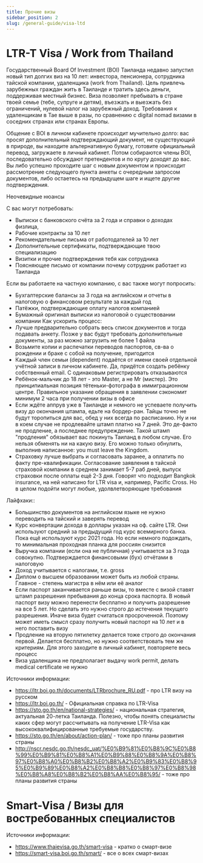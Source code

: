```yaml
---
title: Прочие визы
sidebar_position: 2
slug: /general-guide/visa-ltd
---
```


# LTR-T Visa / Work from Thailand

Государственный Board Of Investment (BOI) Таиланда недавно запустил новый тип долгих виз на 10 лет: инвестора, пенсионера, сотрудника тайской компании, удаленщика (work from Thailand). Цель привлечь зарубежных граждан жить в Таиланде и тратить здесь деньги, поддерживая местный бизнес. Виза позволяет пребывать в стране твоей семье (тебе, супруге и детям), въезжать и выезжать без ограничений, нулевой налог на зарубежный доход. Требования к удаленщикам в Тае выше в разы, по сравнению с digital nomad визами в соседних странах или странах Европы. 

Общение с BOI в личном кабинете происходит мучительно долго: вас просят дополнительный подтверждающий документ, не существующий в природе, вы находите альтернативную бумагу, готовите официальный перевод, загружаете в личный кабинет. Потом собираются члены BOI, последовательно обсуждают претендентов и по кругу доходят до вас. Вы либо успешно проходите шаг с новым документом и происходит рассмотрение следующего пункта анкеты с очередным запросом документов, либо остаетесь на предыдущем шаге и ищете другие подтверждения.

Неочевидные нюансы

С вас могут потребовать:

- Выписки с банковского счёта за 2 года и справки о доходах физлица,
- Рабочие контракты за 10 лет
- Рекомендательные письма от работодателей за 10 лет
- Дополнительные сертификаты, подтверждающие твою специализацию
- Визитки и прочие подтверждения тебя как сотрудника
- Поясняющее письмо от компании почему сотрудник работает из Таиланда 

Если вы работаете на частную компанию, с вас также могут попросить:

- Бухгалтерские балансы за 3 года на английском и отчеты в налоговую о финансовом результате за каждый год
- Патёжки, подтверждающие оплату налогов компанией
- Бумажный оригинал выписки из налоговой о существовании компании
Как ускорить процесс:
- Лучше предварительно собрать весь список документов и тогда подавать анкету. Позже у вас будут требовать дополнительные документы, за раз можно загрузить не более 1 файла
- Возьмите копии и распечатки переводов паспортов, св-ва о рождении и браке с собой на получение, пригодится
- Каждый член семьи (dependent) подаётся от имени своей отдельной учётной записи в личном кабинете. Да, придётся создать ребёнку собственный email. С одинаковым регистрировать отказываются
- Ребёнок-мальчик до 18 лет - это Master, а не Mr (мистер). Это принципиальная позиция тётеньки-фотографа в иммиграционном центре. Правильное указание обращения в заявлении сэкономит минимум 2 часа при получении визы в офисе
- Если ждёте аппрув уже в Таиланде и немного не успеваете получить визу до окончания штампа, едьте на бордер-ран. Тайцы точно не будут торопиться для вас, обед у них всегда по расписанию. Ну и ни в коем случае не продлевайте штамп платно на 7 дней. Это де-факто не продление, а последнее предупреждение. Такой штамп "продления" обязывает вас покинуть Таиланд в любом случае. Его нельзя обменять ни на какую визу. Его можно только обнулить, выполнив написанное: you must leave the Kingdom.
- Страховку лучше выбрать и согласовать заранее, а оплатить по факту пре-квалификации. Согласование заявления в тайской страховой компании в среднем занимает 5-7 раб дней, выпуск страховки после оплаты ещё 2-3 дня. Говорят что подходит Bangkok insurance, на ней написано for LTR visa и, например, Pacific Cross. Но в целом подойти могут любые, удолвлетворяющие требования

Лайфхаки::
- Большинство документов на английском языке не нужно переводить на тайский и заверять перевод
- Курс конвертации дохода в доллары указан на оф. сайте LTR. Они используют средний за предыдущий год курс всемирного банка. Пока ещё используют курс 2021 года. Но если немного подождать, то минимальная проходная планка для россиян снизится
- Выручка компании (если она не публичная) учитывается за 3 года совокупно. Подтверждается финансовыми (бух) отчётами в налоговую
- Доход учитывается с налогами, т.е. gross
- Диплом о высшем образовании может быть из любой страны. Главное - степень магистра в нём или её аналог
- Если паспорт заканчивается раньше визы, то вместе с визой ставят штамп разрешения пребывания до конца срока паспорта. В новый паспорт визу можно перенести бесплатно и получить разрешение на все 5 лет. Но сделать это нужно строго до истечения текущего разрешения. Иначе виза будет считаться просроченной. Поэтому может иметь смысл сразу получить новый паспорт на 10 лет и в него поставить визу
- Продление на вторую пятилетку делается тоже строго до окончания первой. Делается бесплатно, но нужно соответствовать тем же критериям. Для этого заходите в личный кабинет, повторяете весь процесс
- Виза удаленщика не предполагает выдачу work permit, делать medical certificate не нужно

Источники информации:
- https://ltr.boi.go.th/documents/LTRbrochure_RU.pdf - про LTR визу на русском
- https://ltr.boi.go.th/ - Официальная справка по LTR-Visa
- https://sto.go.th/en/national-strategies/ - национальная стратегия, актуальная 20-летка Таиланда. Полезно, чтобы понять специалисты каких сфер могут рассчитывать на получение LTR-Visa как высококвалифицированные требуемые государству.
- https://sto.go.th/en/about/action-plan/ - тоже про планы развития страны
- http://nscr.nesdc.go.th/nesdc_uat/%E0%B9%81%E0%B8%9C%E0%B8%99%E0%B9%81%E0%B8%A1%E0%B9%88%E0%B8%9A%E0%B8%97%E0%B8%A0%E0%B8%B2%E0%B8%A2%E0%B9%83%E0%B8%95%E0%B9%89%E0%B8%A2%E0%B8%B8%E0%B8%97%E0%B8%98%E0%B8%A8%E0%B8%B2%E0%B8%AA%E0%B8%95/ - тоже про планы развития страны


# Smart-Visa / Визы для востребованных специалистов 

Источники информации:
- https://www.thaievisa.go.th/smart-visa - кратко о смарт-визе
- https://smart-visa.boi.go.th/smart/ - все о всех смарт-визах

